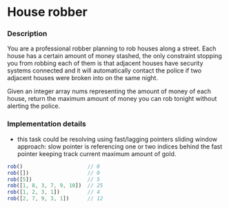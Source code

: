 # House robber

### Description
You are a professional robber planning to rob houses along a street. Each house has a certain amount of money stashed, the only constraint stopping you from robbing each of them is that adjacent houses have security systems connected and it will automatically contact the police if two adjacent houses were broken into on the same night.

Given an integer array nums representing the amount of money of each house, return the maximum amount of money you can rob tonight without alerting the police.

### Implementation details

- this task could be resolving using fast/lagging pointers sliding window approach: slow pointer is referencing one or two indices behind the fast pointer keeping track current maximum amount of gold.

```js
rob()                     // 0
rob([])                   // 0
rob([5])                  // 5
rob([1, 8, 3, 7, 9, 10])  // 25
rob([1, 2, 3, 1])         // 4
rob([2, 7, 9, 3, 1])      // 12
```
